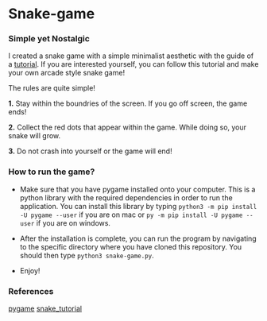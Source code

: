 # Snake-game

### Simple yet Nostalgic

I created a snake game with a simple minimalist aesthetic with the guide of a [tutorial](https://www.edureka.co/blog/snake-game-with-pygame/). If you are interested yourself, you can follow this tutorial and make your own arcade style snake game!

The rules are quite simple!

**1.** Stay within the boundries of the screen. If you go off screen, the game ends!

**2.** Collect the red dots that appear within the game. While doing so, your snake will grow.

**3.** Do not crash into yourself or the game will end!

### How to run the game?

- Make sure that you have pygame installed onto your computer. This is a python library with the required dependencies in order to run the application. You can install this library by typing `python3 -m pip install -U pygame --user` if you are on mac or `py -m pip install -U pygame --user` if you are on windows.

- After the installation is complete, you can run the program by navigating to the specific directory where you have cloned this repository. You should then type `python3 snake-game.py`.

- Enjoy!

### References

[pygame](https://www.pygame.org/wiki/GettingStarted)
[snake_tutorial](https://www.edureka.co/blog/snake-game-with-pygame/)
